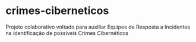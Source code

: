 # crimes-ciberneticos
Projeto colaborativo voltado para auxiliar Equipes de Resposta a Incidentes na identificação de possíveis Crimes Cibernéticos

